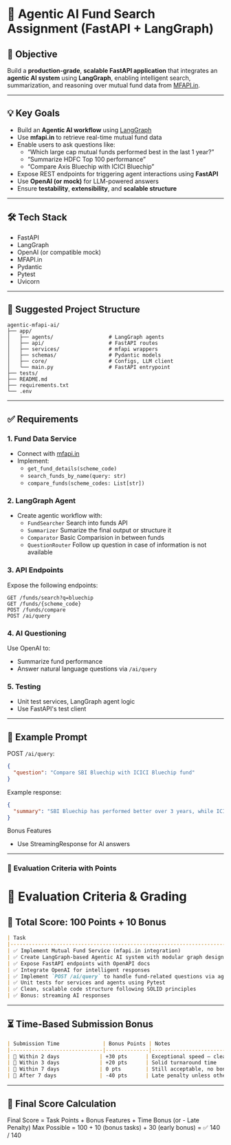 # 💼 Agentic AI Fund Search Assignment (FastAPI + LangGraph)

## 📌 Objective

Build a **production-grade**, **scalable FastAPI application** that integrates an **agentic AI system** using **LangGraph**, enabling intelligent search, summarization, and reasoning over mutual fund data from [MFAPI.in](https://www.mfapi.in/).

---

## 💡 Key Goals

- Build an **Agentic AI workflow** using [LangGraph](https://github.com/langchain-ai/langgraph)
- Use **mfapi.in** to retrieve real-time mutual fund data
- Enable users to ask questions like:
  - “Which large cap mutual funds performed best in the last 1 year?”
  - “Summarize HDFC Top 100 performance”
  - “Compare Axis Bluechip with ICICI Bluechip”
- Expose REST endpoints for triggering agent interactions using **FastAPI**
- Use **OpenAI (or mock)** for LLM-powered answers
- Ensure **testability**, **extensibility**, and **scalable structure**

---

## 🛠️ Tech Stack

- FastAPI
- LangGraph
- OpenAI (or compatible mock)
- MFAPI.in
- Pydantic
- Pytest
- Uvicorn

---

## 📁 Suggested Project Structure

```text
agentic-mfapi-ai/
├── app/
│   ├── agents/                  # LangGraph agents
│   ├── api/                     # FastAPI routes
│   ├── services/                # mfapi wrappers
│   ├── schemas/                 # Pydantic models
│   ├── core/                    # Configs, LLM client
│   └── main.py                  # FastAPI entrypoint
├── tests/
├── README.md
├── requirements.txt
└── .env
```

---

## ✅ Requirements

### 1. Fund Data Service
- Connect with [mfapi.in](https://www.mfapi.in/)
- Implement:
  - `get_fund_details(scheme_code)`
  - `search_funds_by_name(query: str)`
  - `compare_funds(scheme_codes: List[str])`

### 2. LangGraph Agent
- Create agentic workflow with:
  - `FundSearcher` Search into funds API
  - `Summarizer` Sumarize the final output or structure it
  - `Comparator` Basic Comparision in between funds
  - `QuestionRouter` Follow up question in case of information is not available

### 3. API Endpoints
Expose the following endpoints:
```
GET /funds/search?q=bluechip 
GET /funds/{scheme_code}
POST /funds/compare
POST /ai/query
```

### 4. AI Questioning
Use OpenAI to:
- Summarize fund performance
- Answer natural language questions via `/ai/query`

### 5. Testing
- Unit test services, LangGraph agent logic
- Use FastAPI's test client

---

## 🧠 Example Prompt

POST `/ai/query`:

```json
{
  "question": "Compare SBI Bluechip with ICICI Bluechip fund"
}
```

Example response:
```json
{
  "summary": "SBI Bluechip has performed better over 3 years, while ICICI has had steadier NAV returns..."
}
```

Bonus Features
- Use StreamingResponse for AI answers

---

### 📘 **Evaluation Criteria with Points**


# 🧪 Evaluation Criteria & Grading

## 🎯 Total Score: **100 Points** + 10 Bonus
```markdown
| Task                                                                                 | Max Points |
|--------------------------------------------------------------------------------------|------------|
| ✅ Implement Mutual Fund Service (mfapi.in integration)                              | 15         |
| ✅ Create LangGraph-based Agentic AI system with modular graph design                | 25         |
| ✅ Expose FastAPI endpoints with OpenAPI docs                                        | 15         |
| ✅ Integrate OpenAI for intelligent responses                                        | 15         |
| ✅ Implement `POST /ai/query` to handle fund-related questions via agents            | 10         |
| ✅ Unit tests for services and agents using Pytest                                   | 10         |
| ✅ Clean, scalable code structure following SOLID principles                         | 10         |
| ✅ Bonus: streaming AI responses                                                     | +10        |
```
---

## ⏳ Time-Based Submission Bonus
```markdown
| Submission Time              | Bonus Points | Notes                                      |
|------------------------------|--------------|--------------------------------------------|
| 📅 Within 2 days             | +30 pts      | Exceptional speed – clean, working version |
| 📅 Within 3 days             | +20 pts      | Solid turnaround time                      |
| 📅 Within 7 days             | 0 pts        | Still acceptable, no bonus                 |
| 🐢 After 7 days              | -40 pts      | Late penalty unless otherwise justified    |
```
---

## 🧮 Final Score Calculation

Final Score = Task Points + Bonus Features + Time Bonus (or - Late Penalty) Max Possible = 100 + 10 (bonus tasks) + 30 (early bonus) = ✅ 140 / 140


